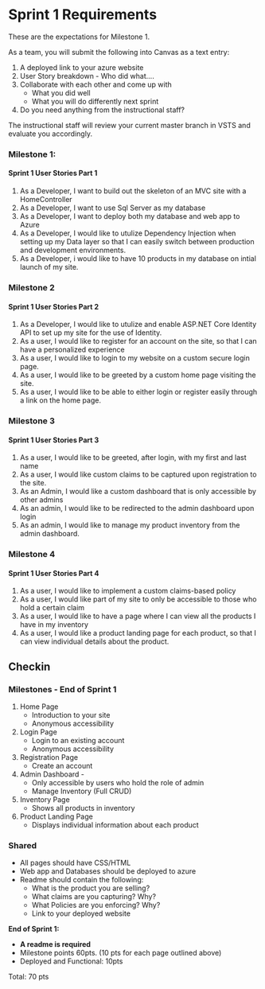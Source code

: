 # Sprint 1 Requirements

These are the expectations for Milestone 1.

 As a team, you will submit the following into Canvas as a text entry:

1. A deployed link to your azure website
2. User Story breakdown - Who did what....
3. Collaborate with each other and come up with 
    - What you did well
    - What you will do differently next sprint
4. Do you need anything from the instructional staff?

The instructional staff will review your current master branch in VSTS and evaluate you accordingly.

### Milestone 1:

#### Sprint 1 User Stories Part 1
1. As a Developer, I want to build out the skeleton of an MVC site with a HomeController
2. As a Developer, I want to use Sql Server as my database
3. As a Developer, I want to deploy both my database and web app to Azure
4. As a Developer, I would like to utulize Dependency Injection when setting up my Data layer so that I can
easily switch between production and development environments. 
5. As a Developer, i would like to have 10 products in my database on intial launch of my site. 


### Milestone 2

#### Sprint 1 User Stories Part 2
1. As a Developer, I would like to utulize and enable ASP.NET Core Identity API to set up my site for the use of Identity.
2. As a user, I would like to register for an account on the site, so that I can have a personalized experience
3. As a user, I would like to login to my website on a custom secure login page.
4. As a user, I would like to be greeted by a custom home page visiting the site. 
5. As a user, I would like to be able to either login or register easily through a link on the home page. 

### Milestone 3

#### Sprint 1 User Stories Part 3
1. As a user, I would like to be greeted, after login, with my first and last name
2. As a user, I would like custom claims to be captured upon registration to the site.
4. As an Admin, I would like a custom dashboard that is only accessible by other admins
5. As an admin, I would like to be redirected to the admin dashboard upon login
6. As an admin, I would like to manage my product inventory from the admin dashboard. 


### Milestone 4

#### Sprint 1 User Stories Part 4
1. As a user, I would like to implement a custom claims-based policy
2. As a user, I would like part of my site to only be accessible to those who hold a certain claim 
3. As a user, I would like to have a page where I can view all the products I have in my inventory
4. As a user, I would like a product landing page for each product, so that I can view individual details about the product.


## Checkin

### Milestones - End of Sprint 1
1. Home Page
   - Introduction to your site
   - Anonymous accessibility
2. Login Page
   - Login to an existing account
   - Anonymous accessibility
3. Registration Page
   - Create an account
4. Admin Dashboard - 
   - Only accessible by users who hold the role of admin
   - Manage Inventory (Full CRUD)
5. Inventory Page
   - Shows all products in inventory
6. Product Landing Page
   - Displays individual information about each product


### Shared
- All pages should have CSS/HTML
- Web app and Databases should be deployed to azure
- Readme should contain the following:
  - What is the product you are selling?
  - What claims are you capturing? Why?
  - What Policies are you enforcing? Why?
  - Link to your deployed website

**End of Sprint 1:** 
  - **A readme is required**
  - Milestone points 60pts. (10 pts for each page outlined above)
  - Deployed and Functional: 10pts

Total: 70 pts



